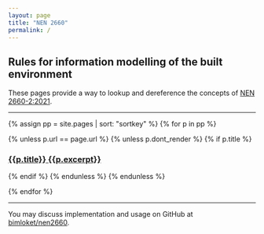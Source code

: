```yaml
---
layout: page
title: "NEN 2660"
permalink: /
---
```


## Rules for information modelling of the built environment

These pages provide a way to lookup and dereference the concepts of 
<a href='-/downloads#norm' class='link dim underline-hover blue'>
NEN 2660-2:2021</a>.

***

{% assign pp = site.pages | sort: "sortkey" %}
{% for p in pp %}

{% unless p.url == page.url %}
{% unless p.dont_render %}
{% if p.title %}
<h3 class='f5 dib mb3'>
<a
  class="link"
  href="{{ site.baseurl }}{{p.url | remove: '.html'}}">
  <span class='db black mb2'>{{p.title}}</span>
  <span class='dim underline-hover brand-dark-color f3'>{{p.excerpt}}</span>
</a>
</h3>

{% endif %}
{% endunless %}
{% endunless %}

{% endfor %}

***

You may discuss implementation and usage on GitHub at 
<a href='{{ site.repo }}/discussions/' class='link'>
bimloket/nen2660</a>.
